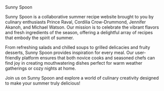 Sunny Spoon

Sunny Spoon is a collaborative summer recipe website brought to you by culinary enthusiasts Prince Raval, Cordilia Crow-Drummond, Jennifer Akanoh, and Michael Watson. Our mission is to celebrate the vibrant flavors and fresh ingredients of the season, offering a delightful array of recipes that embody the spirit of summer.

From refreshing salads and chilled soups to grilled delicacies and fruity desserts, Sunny Spoon provides inspiration for every meal. Our user-friendly platform ensures that both novice cooks and seasoned chefs can find joy in creating mouthwatering dishes perfect for warm weather gatherings or cozy nights at home.

Join us on Sunny Spoon and explore a world of culinary creativity designed to make your summer truly delicious!
